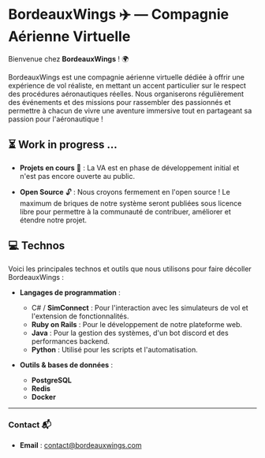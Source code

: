 # BordeauxWings ✈️ — Compagnie Aérienne Virtuelle

Bienvenue chez **BordeauxWings** ! 🌍

BordeauxWings est une compagnie aérienne virtuelle dédiée à offrir une expérience de vol réaliste, en mettant un accent particulier sur le respect des procédures aéronautiques réelles. Nous organiserons régulièrement des événements et des missions pour rassembler des passionnés et permettre à chacun de vivre une aventure immersive tout en partageant sa passion pour l'aéronautique !

## ⏳ Work in progress ...

- **Projets en cours** 🚧 : La VA est en phase de développement initial et n'est pas encore ouverte au public.
  
- **Open Source** 🔓 : Nous croyons fermement en l'open source ! Le maximum de briques de notre système seront publiées sous licence libre pour permettre à la communauté de contribuer, améliorer et étendre notre projet.

## 💻 Technos

Voici les principales technos et outils que nous utilisons pour faire décoller BordeauxWings :

- **Langages de programmation** :
  - C# / **SimConnect** : Pour l'interaction avec les simulateurs de vol et l'extension de fonctionnalités.
  - **Ruby on Rails** : Pour le développement de notre plateforme web.
  - **Java** : Pour la gestion des systèmes, d'un bot discord et des performances backend.
  - **Python** : Utilisé pour les scripts et l'automatisation.

- **Outils & bases de données** :
  - **PostgreSQL**
  - **Redis**
  - **Docker**

---

### Contact 📬

- **Email** : contact@bordeauxwings.com
